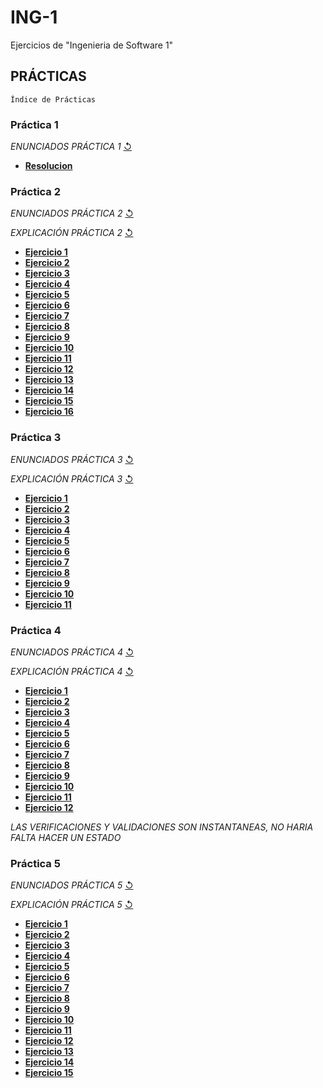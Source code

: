 # ING-1
Ejercicios de "Ingenieria de Software 1"
## PRÁCTICAS 
`Índice de Prácticas`

### **Práctica 1**
  *ENUNCIADOS PRÁCTICA 1* [↺](https://github.com/agusrnfr/ING-1/blob/main/PRACTICAS/PRACTICA_1/Practica-1-TER.docx.pdf)
* [**Resolucion**](https://github.com/agusrnfr/ING-1/blob/main/PRACTICAS/PRACTICA_1/Practica1.docx)

### **Práctica 2**
*ENUNCIADOS PRÁCTICA 2* [↺](https://github.com/agusrnfr/ING-1/blob/main/PRACTICAS/PRACTICA_2/Pr%C3%A1ctica.pdf)  

*EXPLICACIÓN PRÁCTICA 2* [↺](https://github.com/agusrnfr/ING-1/blob/main/PRACTICAS/PRACTICA_2/Explicaci%C3%B3n.pdf)
* [**Ejercicio 1**](https://github.com/agusrnfr/ING-1/blob/main/PRACTICAS/PRACTICA_2/Punto1.pdf)
* [**Ejercicio 2**](https://github.com/agusrnfr/ING-1/blob/main/PRACTICAS/PRACTICA_2/Punto2.pdf)
* [**Ejercicio 3**](https://github.com/agusrnfr/ING-1/blob/main/PRACTICAS/PRACTICA_2/Punto3.pdf)
* [**Ejercicio 4**](https://github.com/agusrnfr/ING-1/blob/main/PRACTICAS/PRACTICA_2/Punto4.pdf)
* [**Ejercicio 5**](https://github.com/agusrnfr/ING-1/blob/main/PRACTICAS/PRACTICA_2/Punto5.pdf)
* [**Ejercicio 6**](https://github.com/agusrnfr/ING-1/blob/main/PRACTICAS/PRACTICA_2/Punto6.pdf)
* [**Ejercicio 7**](https://github.com/agusrnfr/ING-1/blob/main/PRACTICAS/PRACTICA_2/Punto7.pdf)
* [**Ejercicio 8**](https://github.com/agusrnfr/ING-1/blob/main/PRACTICAS/PRACTICA_2/Punto8.pdf)
* [**Ejercicio 9**](https://github.com/agusrnfr/ING-1/blob/main/PRACTICAS/PRACTICA_2/Punto9.pdf)
* [**Ejercicio 10**](https://github.com/agusrnfr/ING-1/blob/main/PRACTICAS/PRACTICA_2/Punto10.pdf)
* [**Ejercicio 11**](https://github.com/agusrnfr/ING-1/blob/main/PRACTICAS/PRACTICA_2/Punto11.pdf)
* [**Ejercicio 12**](https://github.com/agusrnfr/ING-1/blob/main/PRACTICAS/PRACTICA_2/Punto12.pdf)
* [**Ejercicio 13**](https://github.com/agusrnfr/ING-1/blob/main/PRACTICAS/PRACTICA_2/Punto13.pdf)
* [**Ejercicio 14**](https://github.com/agusrnfr/ING-1/blob/main/PRACTICAS/PRACTICA_2/Punto14.pdf)
* [**Ejercicio 15**](https://github.com/agusrnfr/ING-1/blob/main/PRACTICAS/PRACTICA_2/Punto15.pdf)
* [**Ejercicio 16**](https://github.com/agusrnfr/ING-1/blob/main/PRACTICAS/PRACTICA_2/Punto16.pdf)

### **Práctica 3**
*ENUNCIADOS PRÁCTICA 3* [↺](https://github.com/agusrnfr/ING-1/blob/main/PRACTICAS/PRACTICA_3/Pr%C3%A1ctica.pdf)  

*EXPLICACIÓN PRÁCTICA 3* [↺](https://github.com/agusrnfr/ING-1/blob/main/PRACTICAS/PRACTICA_3/Explicaci%C3%B3n.pdf)
* [**Ejercicio 1**](https://github.com/agusrnfr/ING-1/tree/main/PRACTICAS/PRACTICA_3/Punto1)
* [**Ejercicio 2**](https://github.com/agusrnfr/ING-1/tree/main/PRACTICAS/PRACTICA_3/Punto2)
* [**Ejercicio 3**](https://github.com/agusrnfr/ING-1/tree/main/PRACTICAS/PRACTICA_3/Punto3)
* [**Ejercicio 4**](https://github.com/agusrnfr/ING-1/tree/main/PRACTICAS/PRACTICA_3/Punto4)
* [**Ejercicio 5**](https://github.com/agusrnfr/ING-1/tree/main/PRACTICAS/PRACTICA_3/Punto5)
* [**Ejercicio 6**](https://github.com/agusrnfr/ING-1/tree/main/PRACTICAS/PRACTICA_3/Punto6)
* [**Ejercicio 7**](https://github.com/agusrnfr/ING-1/tree/main/PRACTICAS/PRACTICA_3/Punto7)
* [**Ejercicio 8**](https://github.com/agusrnfr/ING-1/tree/main/PRACTICAS/PRACTICA_3/Punto8)
* [**Ejercicio 9**](https://github.com/agusrnfr/ING-1/tree/main/PRACTICAS/PRACTICA_3/Punto9)
* [**Ejercicio 10**](https://github.com/agusrnfr/ING-1/tree/main/PRACTICAS/PRACTICA_3/Punto10)
* [**Ejercicio 11**](https://github.com/agusrnfr/ING-1/tree/main/PRACTICAS/PRACTICA_3/Punto11)

### **Práctica 4**
*ENUNCIADOS PRÁCTICA 4* [↺](https://github.com/agusrnfr/ING-1/blob/main/PRACTICAS/PRACTICA_4/Practica-4-DTE.docx.pdf)  

*EXPLICACIÓN PRÁCTICA 4* [↺](https://github.com/agusrnfr/ING-1/blob/main/PRACTICAS/PRACTICA_4/IS1-DTE-2022.pptx)

* [**Ejercicio 1**](https://github.com/agusrnfr/ING-1/tree/main/PRACTICAS/PRACTICA_4/Punto1)
* [**Ejercicio 2**](https://github.com/agusrnfr/ING-1/tree/main/PRACTICAS/PRACTICA_4/Punto2)
* [**Ejercicio 3**](https://github.com/agusrnfr/ING-1/tree/main/PRACTICAS/PRACTICA_4/Punto3)
* [**Ejercicio 4**](https://github.com/agusrnfr/ING-1/tree/main/PRACTICAS/PRACTICA_4/Punto4)
* [**Ejercicio 5**](https://github.com/agusrnfr/ING-1/tree/main/PRACTICAS/PRACTICA_4/Punto5)
* [**Ejercicio 6**](https://github.com/agusrnfr/ING-1/tree/main/PRACTICAS/PRACTICA_4/Punto6)
* [**Ejercicio 7**](https://github.com/agusrnfr/ING-1/tree/main/PRACTICAS/PRACTICA_4/Punto7)
* [**Ejercicio 8**](https://github.com/agusrnfr/ING-1/tree/main/PRACTICAS/PRACTICA_4/Punto8)
* [**Ejercicio 9**](https://github.com/agusrnfr/ING-1/tree/main/PRACTICAS/PRACTICA_4/Punto9)
* [**Ejercicio 10**](https://github.com/agusrnfr/ING-1/tree/main/PRACTICAS/PRACTICA_4/Punto10)
* [**Ejercicio 11**](https://github.com/agusrnfr/ING-1/tree/main/PRACTICAS/PRACTICA_4/Punto11)
* [**Ejercicio 12**](https://github.com/agusrnfr/ING-1/tree/main/PRACTICAS/PRACTICA_4/Punto12)

*LAS VERIFICACIONES Y VALIDACIONES SON INSTANTANEAS, NO HARIA FALTA HACER UN ESTADO*

### **Práctica 5**
*ENUNCIADOS PRÁCTICA 5* [↺]()  

*EXPLICACIÓN PRÁCTICA 5* [↺]()
* [**Ejercicio 1**](https://github.com/agusrnfr/ING-1/tree/main/PRACTICAS/PRACTICA_5/Punto1)
* [**Ejercicio 2**](https://github.com/agusrnfr/ING-1/tree/main/PRACTICAS/PRACTICA_5/Punto2)
* [**Ejercicio 3**](https://github.com/agusrnfr/ING-1/tree/main/PRACTICAS/PRACTICA_5/Punto3)
* [**Ejercicio 4**](https://github.com/agusrnfr/ING-1/tree/main/PRACTICAS/PRACTICA_5/Punto4)
* [**Ejercicio 5**](https://github.com/agusrnfr/ING-1/tree/main/PRACTICAS/PRACTICA_5/Punto5)
* [**Ejercicio 6**](https://github.com/agusrnfr/ING-1/tree/main/PRACTICAS/PRACTICA_5/Punto6)
* [**Ejercicio 7**](https://github.com/agusrnfr/ING-1/tree/main/PRACTICAS/PRACTICA_5/Punto7)
* [**Ejercicio 8**](https://github.com/agusrnfr/ING-1/tree/main/PRACTICAS/PRACTICA_5/Punto8)
* [**Ejercicio 9**](https://github.com/agusrnfr/ING-1/tree/main/PRACTICAS/PRACTICA_5/Punto9)
* [**Ejercicio 10**](https://github.com/agusrnfr/ING-1/tree/main/PRACTICAS/PRACTICA_5/Punto10)
* [**Ejercicio 11**](https://github.com/agusrnfr/ING-1/tree/main/PRACTICAS/PRACTICA_5/Punto11)
* [**Ejercicio 12**](https://github.com/agusrnfr/ING-1/tree/main/PRACTICAS/PRACTICA_5/Punto12)
* [**Ejercicio 13**](https://github.com/agusrnfr/ING-1/tree/main/PRACTICAS/PRACTICA_5/Punto13)
* [**Ejercicio 14**](https://github.com/agusrnfr/ING-1/tree/main/PRACTICAS/PRACTICA_5/Punto14)
* [**Ejercicio 15**](https://github.com/agusrnfr/ING-1/tree/main/PRACTICAS/PRACTICA_5/Punto15)
